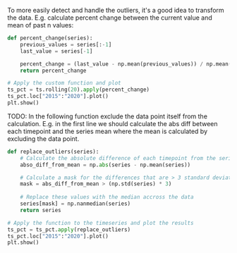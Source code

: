 To more easily detect and handle the outliers, it's a good idea to transform the data. E.g. calculate percent change between the current value and mean of past n values:
```python
def percent_change(series):
    previous_values = series[:-1]
    last_value = series[-1]

    percent_change = (last_value - np.mean(previous_values)) / np.mean(previous_values)
    return percent_change

# Apply the custom function and plot
ts_pct = ts.rolling(20).apply(percent_change)
ts_pct.loc["2015":"2020"].plot()
plt.show()
```
TODO: In the following function exclude the data point itself from the calculation. E.g. in the first line we should calculate the abs diff between each timepoint and the series mean where the mean is calculated by excluding the data point.
```python
def replace_outliers(series):
    # Calculate the absolute difference of each timepoint from the series mean
    abso_diff_from_mean = np.abs(series - np.mean(series))

    # Calculate a mask for the differences that are > 3 standard deviations from the mean
    mask = abs_diff_from_mean > (np.std(series) * 3)
    
    # Replace these values with the median accross the data
    series[mask] = np.nanmedian(series)
    return series

# Apply the function to the timeseries and plot the results
ts_pct = ts_pct.apply(replace_outliers)
ts_pct.loc["2015":"2020"].plot()
plt.show()
```
